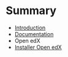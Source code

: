 # Summary

* [Introduction](README.md)
* [Documentation](documentation.md)
* Open edX
* [Installer Open edX](installer-open-edx.md)

